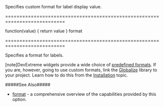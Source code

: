 <!--**
/*-------------------------------------------
    Auto-generated file. Do not modify.
-------------------------------------------

**-->
<!--d-->Specifies custom format for label display value.<!--/d-->
===========================================================================
<!--default-->function(value) { return value }<!--/default-->
<!--type-->format<!--/type-->
===========================================================================

<!--shortDescription-->
Specifies a format for labels.
<!--/shortDescription-->

<!--fullDescription-->
[note]DevExtreme widgets provide a wide choice of [predefined formats](/Documentation/ApiReference/Common/Object_Structures/format/#type). If you are, however, going to use custom formats, link the [Globalize](https://github.com/jquery/globalize) library to your project. Learn how to do this from the [Installation](/Documentation/Guide/UI_Widgets/Basics/Installation/) topic.

#####See Also#####
- [format](/Documentation/ApiReference/Common/Object_Structures/format/) - a comprehensive overview of the capabilities provided by this option.
<!--/fullDescription-->
